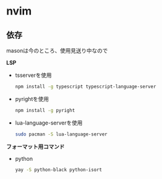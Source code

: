 # nvim

## 依存
masonは今のところ、使用見送り中なので

**LSP**
- tsserverを使用
    ```zsh
    npm install -g typescript typescript-language-server
    ```

- pyrightを使用
    ```zsh
    npm install -g pyright
    ```

- lua-language-serverを使用
    ```zsh
    sudo pacman -S lua-language-server
    ```

**フォーマット用コマンド**
- python
    ```zsh
    yay -S python-black python-isort
    ```
